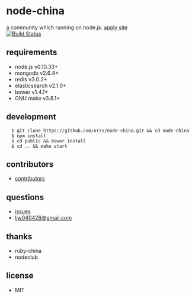 # node-china
a community which running on node.js. [apply site](http://104.131.148.64:4000/entries)  
[![Build Status](https://travis-ci.org/orzs/node-china.png)](https://travis-ci.org/orzs/node-china)

## requirements

- node.js v0.10.33+
- mongodb v2.6.4+
- redis  v3.0.2+
- elasticsearch v2.1.0+
- bower v1.4.1+
- GNU make v3.8.1+

## development
```
  $ git clone https://github.com/orzs/node-china.git && cd node-china
  $ npm install 
  $ cd public && bower install
  $ cd .. && make start
```

## contributors

- [contributors](https://github.com/orzs/node-china/graphs/contributors)

## questions

- [issues](https://github.com/orzs/node-china/issues)
- ljw040426@gmail.com

## thanks

- ruby-china
- nodeclub

## license

- MIT

